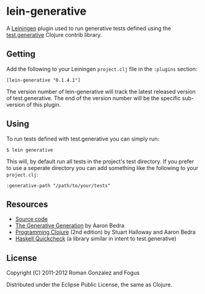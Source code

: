 # lein-generative

A [Leiningen](https://github.com/technomancy/leiningen) plugin used to run generative tests defined using the [test.generative](https://github.com/clojure/test.generative) Clojure contrib library.

## Getting


Add the following to your Leiningen `project.clj` file in the `:plugins` section:

    [lein-generative "0.1.4.1"]

The version number of lein-generative will track the latest released version of test.generative. The end of the version number will be the specific sub-version of this plugin.

## Using

To run tests defined with test.generative you can simply run:

    $ lein generative

This will, by default run all tests in the project's test directory. If you prefer to use a seperate directory you can add something like the following to your `project.clj`:

    :generative-path "/path/to/your/tests"

## Resources

* [Source code](http://github.com/fogus/lein-generative)
* [The Generative Generation](https://github.com/abedra/the-generative-generation) by Aaron Bedra
* [Programming Clojure](http://pragprog.com/book/shcloj/programming-clojure) (2nd edition) by Stuart Halloway and Aaron Bedra
* [Haskell Quickcheck](http://www.haskell.org/haskellwiki/Introduction_to_QuickCheck) (a library similar in intent to test.generative)

## License

Copyright (C) 2011-2012 Roman Gonzalez and Fogus

Distributed under the Eclipse Public License, the same as Clojure.
